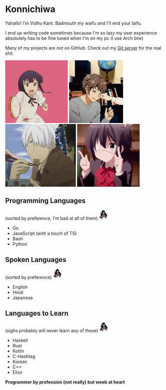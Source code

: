 # Konnichiwa

Yahallo! I'm Vidhu Kant. Badmouth my waifu and I'll end your laifu.

I end up writing code sometimes because I'm so lazy my user experience absolutely has to be fine tuned when I'm on my pc (I use Arch btw)

Many of my projects are *not* on GitHub. Check out my [Git server](https://git.vidhukant.com) for the real shit.

![Tambourine](tambourine.gif)
![Azusagawa Sakuta](azusagawa-cheek.gif)
![Ginko](mushishi-ginko.gif)
![Takanashi Rikka](rikka.gif)

## Programming Languages

(sorted by preference, I'm bad at all of them)
![Dank Nezuko](dank-nezuko.gif)

- Go
- JavaScript (with a touch of TS)
- Bash
- Python

## Spoken Languages

(sorted by preference)
![Dank Nezuko](dank-nezuko.gif)

- English
- Hindi
- Japanese

## Languages to Learn

(*sighs* probably will never learn any of these)
![Dank Nezuko](dank-nezuko.gif)

- Haskell
- Rust
- Kotlin
- C-Hashtag
- Korean
- C++
- Elixir


**Programmer by profession (not really) but weeb at heart**

